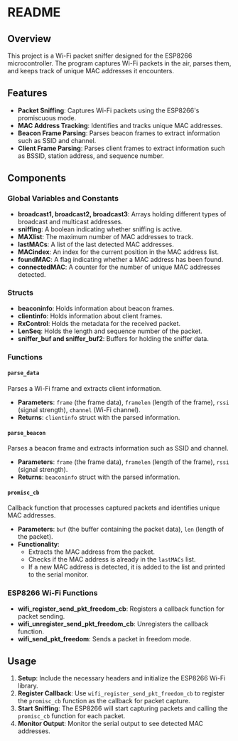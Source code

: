 # README

## Overview

This project is a Wi-Fi packet sniffer designed for the ESP8266 microcontroller. The program captures Wi-Fi packets in the air, parses them, and keeps track of unique MAC addresses it encounters.

## Features

- **Packet Sniffing**: Captures Wi-Fi packets using the ESP8266's promiscuous mode.
- **MAC Address Tracking**: Identifies and tracks unique MAC addresses.
- **Beacon Frame Parsing**: Parses beacon frames to extract information such as SSID and channel.
- **Client Frame Parsing**: Parses client frames to extract information such as BSSID, station address, and sequence number.

## Components

### Global Variables and Constants

- **broadcast1, broadcast2, broadcast3**: Arrays holding different types of broadcast and multicast addresses.
- **sniffing**: A boolean indicating whether sniffing is active.
- **MAXlist**: The maximum number of MAC addresses to track.
- **lastMACs**: A list of the last detected MAC addresses.
- **MACindex**: An index for the current position in the MAC address list.
- **foundMAC**: A flag indicating whether a MAC address has been found.
- **connectedMAC**: A counter for the number of unique MAC addresses detected.

### Structs

- **beaconinfo**: Holds information about beacon frames.
- **clientinfo**: Holds information about client frames.
- **RxControl**: Holds the metadata for the received packet.
- **LenSeq**: Holds the length and sequence number of the packet.
- **sniffer_buf and sniffer_buf2**: Buffers for holding the sniffer data.

### Functions

#### `parse_data`

Parses a Wi-Fi frame and extracts client information.

- **Parameters**: `frame` (the frame data), `framelen` (length of the frame), `rssi` (signal strength), `channel` (Wi-Fi channel).
- **Returns**: `clientinfo` struct with the parsed information.

#### `parse_beacon`

Parses a beacon frame and extracts information such as SSID and channel.

- **Parameters**: `frame` (the frame data), `framelen` (length of the frame), `rssi` (signal strength).
- **Returns**: `beaconinfo` struct with the parsed information.

#### `promisc_cb`

Callback function that processes captured packets and identifies unique MAC addresses.

- **Parameters**: `buf` (the buffer containing the packet data), `len` (length of the packet).
- **Functionality**:
  - Extracts the MAC address from the packet.
  - Checks if the MAC address is already in the `lastMACs` list.
  - If a new MAC address is detected, it is added to the list and printed to the serial monitor.

### ESP8266 Wi-Fi Functions

- **wifi_register_send_pkt_freedom_cb**: Registers a callback function for packet sending.
- **wifi_unregister_send_pkt_freedom_cb**: Unregisters the callback function.
- **wifi_send_pkt_freedom**: Sends a packet in freedom mode.

## Usage

1. **Setup**: Include the necessary headers and initialize the ESP8266 Wi-Fi library.
2. **Register Callback**: Use `wifi_register_send_pkt_freedom_cb` to register the `promisc_cb` function as the callback for packet capture.
3. **Start Sniffing**: The ESP8266 will start capturing packets and calling the `promisc_cb` function for each packet.
4. **Monitor Output**: Monitor the serial output to see detected MAC addresses.
